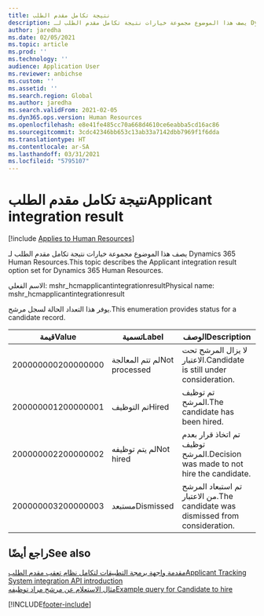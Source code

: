 ```yaml
---
title: نتيجة تكامل مقدم الطلب
description: يصف هذا الموضوع مجموعة خيارات نتيجة تكامل مقدم الطلب لـ Dynamics 365 Human Resources.
author: jaredha
ms.date: 02/05/2021
ms.topic: article
ms.prod: ''
ms.technology: ''
audience: Application User
ms.reviewer: anbichse
ms.custom: ''
ms.assetid: ''
ms.search.region: Global
ms.author: jaredha
ms.search.validFrom: 2021-02-05
ms.dyn365.ops.version: Human Resources
ms.openlocfilehash: e8e41fe485cc70a668d4610ce6eabba5cd16ac86
ms.sourcegitcommit: 3cdc42346bb653c13ab33a7142dbb7969f1f6dda
ms.translationtype: HT
ms.contentlocale: ar-SA
ms.lasthandoff: 03/31/2021
ms.locfileid: "5795107"
---
```

# <a name="applicant-integration-result"></a><span data-ttu-id="110f7-103">نتيجة تكامل مقدم الطلب</span><span class="sxs-lookup"><span data-stu-id="110f7-103">Applicant integration result</span></span>

[!include [Applies to Human Resources](../includes/applies-to-hr.md)]

<span data-ttu-id="110f7-104">يصف هذا الموضوع مجموعة خيارات نتيجة تكامل مقدم الطلب لـ Dynamics 365 Human Resources.</span><span class="sxs-lookup"><span data-stu-id="110f7-104">This topic describes the Applicant integration result option set for Dynamics 365 Human Resources.</span></span>

<span data-ttu-id="110f7-105">الاسم الفعلي: mshr_hcmapplicantintegrationresult</span><span class="sxs-lookup"><span data-stu-id="110f7-105">Physical name: mshr_hcmapplicantintegrationresult</span></span>

<span data-ttu-id="110f7-106">يوفر هذا التعداد الحالة لسجل مرشح.</span><span class="sxs-lookup"><span data-stu-id="110f7-106">This enumeration provides status for a candidate record.</span></span>

| <span data-ttu-id="110f7-107">قيمة</span><span class="sxs-lookup"><span data-stu-id="110f7-107">Value</span></span> | <span data-ttu-id="110f7-108">تسمية</span><span class="sxs-lookup"><span data-stu-id="110f7-108">Label</span></span> | <span data-ttu-id="110f7-109">الوصف</span><span class="sxs-lookup"><span data-stu-id="110f7-109">Description</span></span> |
| --- | --- | --- |
| <span data-ttu-id="110f7-110">200000000</span><span class="sxs-lookup"><span data-stu-id="110f7-110">200000000</span></span> | <span data-ttu-id="110f7-111">لم تتم المعالجة</span><span class="sxs-lookup"><span data-stu-id="110f7-111">Not processed</span></span> | <span data-ttu-id="110f7-112">لا يزال المرشح تحت الاعتبار.</span><span class="sxs-lookup"><span data-stu-id="110f7-112">Candidate is still under consideration.</span></span> |
| <span data-ttu-id="110f7-113">200000001</span><span class="sxs-lookup"><span data-stu-id="110f7-113">200000001</span></span> | <span data-ttu-id="110f7-114">تم التوظيف</span><span class="sxs-lookup"><span data-stu-id="110f7-114">Hired</span></span> | <span data-ttu-id="110f7-115">تم توظيف المرشح.</span><span class="sxs-lookup"><span data-stu-id="110f7-115">The candidate has been hired.</span></span> |
| <span data-ttu-id="110f7-116">200000002</span><span class="sxs-lookup"><span data-stu-id="110f7-116">200000002</span></span> | <span data-ttu-id="110f7-117">لم يتم توظيفه</span><span class="sxs-lookup"><span data-stu-id="110f7-117">Not hired</span></span> | <span data-ttu-id="110f7-118">تم اتخاذ قرار بعدم توظيف المرشح.</span><span class="sxs-lookup"><span data-stu-id="110f7-118">Decision was made to not hire the candidate.</span></span> |
| <span data-ttu-id="110f7-119">200000003</span><span class="sxs-lookup"><span data-stu-id="110f7-119">200000003</span></span> | <span data-ttu-id="110f7-120">مستبعد</span><span class="sxs-lookup"><span data-stu-id="110f7-120">Dismissed</span></span> | <span data-ttu-id="110f7-121">تم استبعاد المرشح من الاعتبار.</span><span class="sxs-lookup"><span data-stu-id="110f7-121">The candidate was dismissed from consideration.</span></span> |

## <a name="see-also"></a><span data-ttu-id="110f7-122">راجع أيضًا</span><span class="sxs-lookup"><span data-stu-id="110f7-122">See also</span></span>

[<span data-ttu-id="110f7-123">مقدمة واجهة برمجة التطبيقات لتكامل نظام تعقب مقدم الطلب</span><span class="sxs-lookup"><span data-stu-id="110f7-123">Applicant Tracking System integration API introduction</span></span>](hr-admin-integration-ats-api-introduction.md)<br>
[<span data-ttu-id="110f7-124">مثال الاستعلام عن مرشح مراد توظيفه</span><span class="sxs-lookup"><span data-stu-id="110f7-124">Example query for Candidate to hire</span></span>](hr-admin-integration-ats-api-candidate-to-hire-example-query.md)


[!INCLUDE[footer-include](../includes/footer-banner.md)]